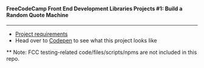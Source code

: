 #### FreeCodeCamp Front End Development Libraries Projects #1: Build a Random Quote Machine
---
- [Project requirements](https://www.freecodecamp.org/learn/front-end-development-libraries/front-end-development-libraries-projects/build-a-random-quote-machine)
- Head over to [Codepen](https://codepen.io/Chung-Songyu/full/gOMZgQp) to see what this project looks like

** Note: FCC testing-related code/files/scripts/npms are not included in this repo.
